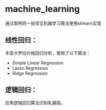 # machine_learning
通过案例将一些常见机器学习算法使用sklearn实现

## 线性回归：
丰田卡罗拉价格回归分析，使用了以下算法：
* Simple Linear Regression
* Lasso Regression
* Ridge Regression
## 逻辑回归：
应用逻辑回归算法识别乳腺癌。
